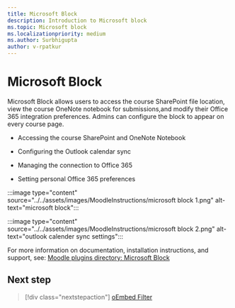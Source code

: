 ```yaml
---
title: Microsoft Block
description: Introduction to Microsoft block
ms.topic: Microsoft block
ms.localizationpriority: medium
ms.author: Surbhigupta
author: v-rpatkur
---
```


# Microsoft Block

Microsoft Block allows users to access the course SharePoint file location, view the course OneNote notebook for submissions,and modify their Office 365 integration preferences. Admins can configure the block to appear on every course page.

* Accessing the course SharePoint and OneNote Notebook

* Configuring the Outlook calendar sync

* Managing the connection to Office 365

* Setting personal Office 365 preferences

:::image type="content" source="../../assets/images/MoodleInstructions/microsoft block 1.png" alt-text="microsoft block"::: 

:::image type="content" source="../../assets/images/MoodleInstructions/microsoft block 2.png" alt-text="outlook calender sync settings"::: 

For more information on documentation, installation instructions, and support, see:
[ Moodle plugins directory: Microsoft Block](https://moodle.org/plugins/block_microsoft)

## Next step

> [!div class="nextstepaction"]
> [oEmbed Filter](/teamblog)
